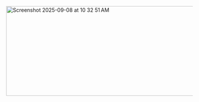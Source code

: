 <img width="989" height="242" alt="Screenshot 2025-09-08 at 10 32 51 AM" src="https://github.com/user-attachments/assets/bb502134-b649-4639-9953-70177e8cc0f6" />
